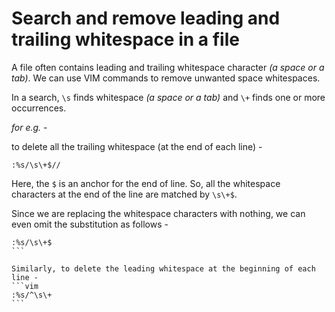 Search and remove leading and trailing whitespace in a file
====

A file often contains leading and trailing whitespace character *(a space or a tab)*.
We can use VIM commands to remove unwanted space whitespaces.

In a search, `\s` finds whitespace *(a space or a tab)* and `\+` finds one
or more occurrences.

*for e.g.* -

to delete all the trailing whitespace (at the end of each line) -
```vim
:%s/\s\+$//
```
Here, the `$` is an anchor for the end of line. So, all the whitespace
characters at the end of the line are matched by `\s\+$`.

Since we are replacing the whitespace characters with nothing,
we can even omit the substitution as follows -
````vim
:%s/\s\+$
```

Similarly, to delete the leading whitespace at the beginning of each line -
```vim
:%s/^\s\+
```
